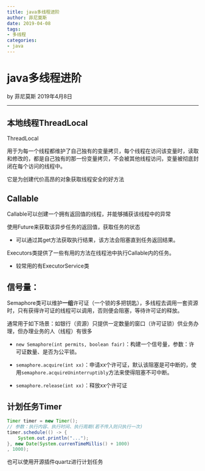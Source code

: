 ```yaml
---
title: java多线程进阶
author: 菲尼莫斯
date: 2019-04-08
tags:
- 多线程
categories:
- java
---
```


# java多线程进阶

by 菲尼莫斯 2019年4月8日

---

## 本地线程ThreadLocal

ThreadLocal<T>

用于为每一个线程都维护了自己独有的变量拷贝，每个线程在访问该变量时，读取和修改的，都是自己独有的那一份变量拷贝，不会被其他线程访问，变量被彻底封闭在每个访问的线程中。

它是为创建代价高昂的对象获取线程安全的好方法

## Callable

Callable可以创建一个拥有返回值的线程，并能够捕获该线程中的异常

使用Future来获取该异步任务的返回值，获取任务的状态
* 可以通过其get方法获取执行结果，该方法会阻塞直到任务返回结果。

Executors类提供了一些有用的方法在线程池中执行Callable内的任务。
* 较常用的有ExecutorService类

## 信号量：

Semaphore类可以维护**一组**许可证（一个锁的多把钥匙），多线程去调用一套资源时，只有获得许可证的线程可以调用，否则便会阻塞，等待许可证的释放。

通常用于如下场景：如银行（资源）只提供一定数量的窗口（许可证锁）供业务办理，但办理业务的人（线程）有很多

* `new Semaphore(int permits, boolean fair)`：构建一个信号量，参数：许可证数量、是否为公平锁。

* `semaphore.acquire(int xx)`：申请xx个许可证，默认该阻塞是可中断的，使用`semaphore.acquireUninterruptibly`方法来使得阻塞不可中断。

* `semaphore.release(int xx)`：释放xx个许可证

## 计划任务Timer

```java
Timer timer = new Timer();
// 参数：执行内容、执行时间、执行周期(若不传入则只执行一次)
timer.schedule(() -> {
    System.out.println("...");
}, new Date(System.currenTimeMillis() + 1000)
, 1000);
```

也可以使用开源插件quartz进行计划任务



